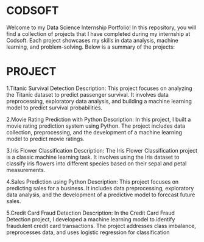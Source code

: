 # CODSOFT
Welcome to my Data Science Internship Portfolio! In this repository, you will find a collection of projects that I have completed during my internship at Codsoft. Each project showcases my skills in data analysis, machine learning, and problem-solving. Below is a summary of the projects:

# PROJECT

1.Titanic Survival Detection Description: This project focuses on analyzing the Titanic dataset to predict passenger survival. It involves data preprocessing, exploratory data analysis, and building a machine learning model to predict survival probabilities.

2.Movie Rating Prediction with Python Description: In this project, I built a movie rating prediction system using Python. The project includes data collection, preprocessing, and the development of a machine learning model to predict movie ratings.

3.Iris Flower Classification Description: The Iris Flower Classification project is a classic machine learning task. It involves using the Iris dataset to classify iris flowers into different species based on their sepal and petal measurements.

4.Sales Prediction using Python Description: This project focuses on predicting sales for a business. It includes data preprocessing, exploratory data analysis, and the development of a predictive model to forecast future sales.

5.Credit Card Fraud Detection Description: In the Credit Card Fraud Detection project, I developed a machine learning model to identify fraudulent credit card transactions. The project addresses class imbalance, preprocesses data, and uses logistic regression for classification
